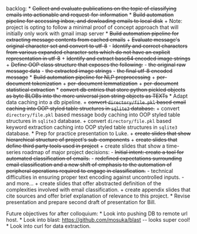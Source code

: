 backlog:
	* ~~Collect and evaluate publications on the topic of classifying emails into actionable and request-for-information~~
	* ~~Build automation pipeline for accessing inbox, and dowloading emails to local disk~~
		+ Note: project is opting to follow a minimal proof of concept approach that will initially only work with gmail imap server
	* ~~Build automation pipeline for extracting message contents from cached emails~~
		+ ~~Evaluate message's original character set and convert to utf-8~~
			- ~~Identify and correct characters from various expanded character sets which do not have an explicit representation in utf-8~~
		+ ~~Identify and extract base64 encoded image strings~~
		+ ~~Define OOP class structure that exposes the following:~~
			- ~~the original raw message data~~
			- ~~the extracted image strings~~
			- ~~the final utf-8 encoded message~~
	* ~~Build automation pipeline for NLP preprocessing~~
		+ ~~per-document tokenization~~
		+ ~~per-document lemmatization~~
		+ ~~per-document statistical extraction~~
	* ~~convert db entries that store python pickled objects as byte BLOBs into the more universal json string objects as TEXTs~~
	* Adapt data caching into a db pipeline.
		+ ~~convert `directory/file.pkl` based email caching into OOP styled table structures in `sqlite3` database.~~
		+ convert `directory/file.pkl` based message body caching into OOP styled table structures in `sqlite3` database.
		+ convert `directory/file.pkl` based keyword extraction caching into OOP styled table structures in `sqlite3` database.
	* Prep for practice presentation to Luke.
		+ ~~create slides that show hierarchical structure of project's sub-components~~
		+ ~~create slides that define third party tools used in project~~
		+ create slides that show a time-series roadmap of major project decisions:
			- ~~Initial intent: create a tool for automated classification of emails.~~
			- ~~redefined expectations surrounding email classification and a new shift of emphasis to the automation of peripheral operations required to engage in classification.~~
			- technical difficulties in ensuring proper text encoding against uncontrolled inputs.
			- and more...
		+ create slides that offer abstracted definition of the complexities involved with email classification.
		+ create appendix slides that cite sources and offer brief explanation of relevance to this project. 
	* Revise presentation and prepare second draft of presentation for Bill.

Future objectives for after colloquium:
	* Look into pushing DB to remote url host.
	* Look into blast: https://github.com/mosuka/blast  -- looks super cool!
	* Look into curl for data extraction.